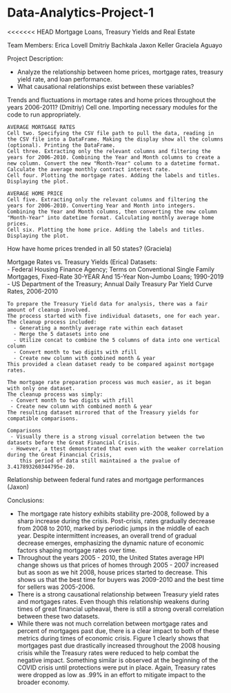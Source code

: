 # Data-Analytics-Project-1

<<<<<<< HEAD
Mortgage Loans, Treasury Yields and Real Estate  

Team Members: 
Erica Lovell 
Dmitriy Bachkala 
Jaxon Keller 
Graciela Aguayo  

Project Description: 
- Analyze the relationship between home prices, mortgage rates, treasury yield rate, and loan performance.
- What causational relationships exist between these variables? 

Trends and fluctuations in mortage rates and home prices throughout the years 2006-2011? (Dmitriy)
    Cell one. Importing necessary modules for the code to run appropriately.

    AVERAGE MORTGAGE RATES
    Cell two. Specifying the CSV file path to pull the data, reading in the CSV file into a DataFrame. Making the display show all the columns (optional). Printing the DataFrame.
    Cell three. Extracting only the relevant columns and filtering the years for 2006-2010. Combining the Year and Month columns to create a new column. Convert the new "Month-Year" column to a datetime format. Calculate the average monthly contract interest rate.
    Cell four. Plotting the mortgage rates. Adding the labels and titles. Displaying the plot.

    AVERAGE HOME PRICE
    Cell five. Extracting only the relevant columns and filtering the years for 2006-2010. Converting Year and Month into integers. Combining the Year and Month columns, then converting the new column "Month-Year" into datetime format. Calculating monthly average home prices.
    Cell six. Plotting the home price. Adding the labels and titles. Displaying the plot.


How have home prices trended in all 50 states? (Graciela)

Mortgage Rates vs. Treasury Yields (Erica)
    Datasets:  
      - Federal Housing Finance Agency; Terms on Conventional Single Family Mortgages, 
        Fixed-Rate 30-YEAR And 15-Year Non-Jumbo Loans; 1990-2019
      - US Department of the Treasury; Annual Daily Treasury Par Yield Curve Rates, 2006-2010
      
    To prepare the Treasury Yield data for analysis, there was a fair amount of cleanup involved. 
    The process started with five individual datasets, one for each year.
    The cleanup process included:
      - Generating a monthly average rate within each dataset
      - Merge the 5 datasets into one
      - Utilize concat to combine the 5 columns of data into one vertical column
      - Convert month to two digits with zfill
      - Create new column with combined month & year
    This provided a clean dataset ready to be compared against mortgage rates.

    The mortgage rate preparation process was much easier, as it began with only one dataset. 
    The cleanup process was simply: 
     - Convert month to two digits with zfill
     - Create new column with combined month & year
    The resulting dataset mirrored that of the Treasury yields for compatible comparisons. 

    Comparisons
     - Visually there is a strong visual correlation between the two datasets before the Great Financial Crisis. 
     - However, a ttest demonstrated that even with the weaker correlation during the Great Financial Crisis, 
        this period of data still maintained a the pvalue of 3.417893260344795e-20.

Relationship between federal fund rates and mortgage performances (Jaxon) 

Conclusions: 
 - The mortgage rate history exhibits stability pre-2008, followed by a sharp increase during the crisis.
    Post-crisis, rates gradually decrease from 2008 to 2010, marked by periodic jumps in the middle of each year.
    Despite intermittent increases, an overall trend of gradual decrease emerges, emphasizing the dynamic nature
    of economic factors shaping mortgage rates over time.
 - Throughout the years 2005 - 2010, the United States average HPI change shows us that prices of homes through
    2005 - 2007 increased but as soon as we hit 2008, house prices started to decrease. This shows us that the best
    time for buyers was 2009-2010 and the best time for sellers was 2005-2006.
 - There is a strong causational relationship between Treasury yield rates and mortgages rates. Even though this
    relationship weakens during times of great financial upheaval, there is still a strong overall correlation
    between these two datasets.
 - While there was not much correlation between mortgage rates and percent of mortgages past due, there is a clear
    impact to both of these metrics during times of economic crisis. Figure 1 clearly shows that mortgages past due
    drastically increased throughout the 2008 housing crisis while the Treasury rates were reduced to help combat the
    negative impact. Something similar is observed at the beginning of the COVID crisis until protections were put in
    place. Again, Treasury rates were dropped as low as .99% in an effort to mitigate impact to the broader economy.

